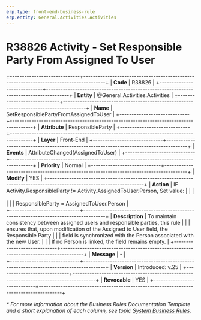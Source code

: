 ```yaml
---
erp.type: front-end-business-rule
erp.entity: General.Activities.Activities
---
```


# R38826 Activity - Set Responsible Party From Assigned To User
+-----------------------------+---------------------------------------------------------------------------------------+
| **Code**                    | R38826                                                                                |
+-----------------------------+---------------------------------------------------------------------------------------+
| **Entity**                  | @General.Activities.Activities                                                        |
+-----------------------------+---------------------------------------------------------------------------------------+
| **Name**                    | SetResponsiblePartyFromAssignedToUser                                                 |
+-----------------------------+---------------------------------------------------------------------------------------+
| **Attribute**               | ResponsibleParty                                                                      |
+-----------------------------+---------------------------------------------------------------------------------------+
| **Layer**                   | Front-End                                                                             |
+-----------------------------+---------------------------------------------------------------------------------------+
| **Events**                  | AttributeChanged(AssignedToUser)                                                      |
+-----------------------------+---------------------------------------------------------------------------------------+
| **Priority**                | Normal                                                                                |
+-----------------------------+---------------------------------------------------------------------------------------+
| **Modify**                  | YES                                                                                   |
+-----------------------------+---------------------------------------------------------------------------------------+
| **Action**                  | IF Activity.ResponsibleParty != Activity.AssignedToUser.Person, Set value:            |
|                             | <br><br>                                                                              |
|                             | ResponsibleParty = AssignedToUser.Person                                              |             
+-----------------------------+---------------------------------------------------------------------------------------+
| **Description**             | To maintain consistency between assigned users and responsible parties, this rule     |
|                             | ensures that, upon modification of the Assigned to User field, the Responsible Party  |
|                             | field is synchronized with the Person associated with the new User.                   |
|                             | If no Person is linked, the field remains empty.                                      |
+-----------------------------+---------------------------------------------------------------------------------------+
| **Message**                 | \-                                                                                    |                         
+-----------------------------+---------------------------------------------------------------------------------------+
| **Version**                 | Introduced: v.25                                                                      |
+-----------------------------+---------------------------------------------------------------------------------------+
| **Revocable**               | YES                                                                                   |
+-----------------------------+---------------------------------------------------------------------------------------+

*\* For more information about the Business Rules Documentation Template and a short explanation of each column, see
topic [System Business Rules](../templates/template-description-system-business-rules.md).*
